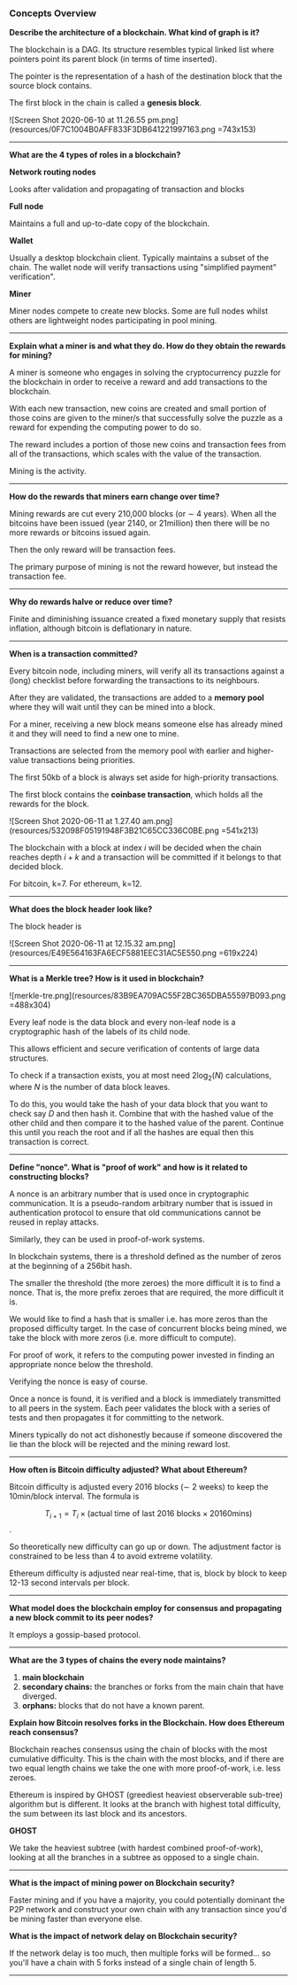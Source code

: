 ### __Concepts Overview__

**Describe the architecture of a blockchain. What kind of graph is it?**

The blockchain is a DAG. Its structure resembles typical linked list where pointers point its parent block (in terms of time inserted).

The pointer is the representation of a hash of the destination block that the source block contains.

The first block in the chain is called a __genesis block__.

![Screen Shot 2020-06-10 at 11.26.55 pm.png](resources/0F7C1004B0AFF833F3DB641221997163.png =743x153)

---

**What are the 4 types of roles in a blockchain?**

__Network routing nodes__

Looks after validation and propagating of transaction and blocks

__Full node__

Maintains a full and up-to-date copy of the blockchain.

__Wallet__

Usually a desktop blockchain client. Typically maintains a subset of the chain. The wallet node will verify transactions using "simplified payment" verification".

__Miner__

Miner nodes compete to create new blocks. Some are full nodes whilst others are lightweight nodes participating in pool mining.

---

**Explain what a miner is and what they do. How do they obtain the rewards for mining?**

A miner is someone who engages in solving the cryptocurrency puzzle for the blockchain in order to receive a reward and add transactions to the blockchain.

With each new transaction, new coins are created and small portion of those coins are given to the miner/s that successfully solve the puzzle as a reward for expending the computing power to do so.

The reward includes a portion of those new coins and transaction fees from all of the transactions, which scales with the value of the transaction.

Mining is the activity.

---

**How do the rewards that miners earn change over time?**

Mining rewards are cut every 210,000 blocks (or $\sim$ 4 years). When all the bitcoins have been issued (year 2140, or 21million) then there will be no more rewards or bitcoins issued again.

Then the only reward will be transaction fees.

The primary purpose of mining is not the reward however, but instead the transaction fee.

---

**Why do rewards halve or reduce over time?**

Finite and diminishing issuance created a fixed monetary supply that resists inflation, although bitcoin is deflationary in nature.

---

**When is a transaction committed?**

Every bitcoin node, including miners, will verify all its transactions against a (long) checklist before forwarding the transactions to its neighbours.

After they are validated, the transactions are added to a __memory pool__ where they will wait until they can be mined into a block.

For a miner, receiving a new block means someone else has already mined it and they will need to find a new one to mine.

Transactions are selected from the memory pool with earlier and higher-value transactions being priorities.

The first 50kb of a block is always set aside for high-priority transactions. 

The first block contains the __coinbase transaction__, which holds all the rewards for the block.

![Screen Shot 2020-06-11 at 1.27.40 am.png](resources/532098F05191948F3B21C65CC336C0BE.png =541x213)

The blockchain with a block at index $i$ will be decided when the chain reaches depth $i+k$ and a transaction will be committed if it belongs to that decided block.

For bitcoin, k=7. For ethereum, k=12.

---

**What does the block header look like?**

The block header is

![Screen Shot 2020-06-11 at 12.15.32 am.png](resources/E49E564163FA6ECF5881EEC31AC5E550.png =619x224)

---

**What is a Merkle tree? How is it used in blockchain?**

![merkle-tre.png](resources/83B9EA709AC55F2BC365DBA55597B093.png =488x304)

Every leaf node is the data block and every non-leaf node is a cryptographic hash of the labels of its child node.

This allows efficient and secure verification of contents of large data structures.

To check if a transaction exists, you at most need $2\log_{2}(N)$ calculations, where $N$ is the number of data block leaves.

To do this, you would take the hash of your data block that you want to check say $D$ and then hash it. Combine that with the hashed value of the other child and then compare it to the hashed value of the parent. Continue this until you reach the root and if all the hashes are equal then this transaction is correct. 

---

**Define "nonce". What is "proof of work" and how is it related to constructing blocks?**

A nonce is an arbitrary number that is used once in cryptographic communication. It is a pseudo-random arbitrary number that is issued in authentication protocol to ensure that old communications cannot be reused in replay attacks. 

Similarly, they can be used in proof-of-work systems.

In blockchain systems, there is a threshold defined as the number of zeros at the beginning of a 256bit hash.

The smaller the threshold (the more zeroes) the more difficult it is to find a nonce. That is, the more prefix zeroes that are required, the more difficult it is.

We would like to find a hash that is smaller i.e. has more zeros than the proposed difficulty target. In the case of concurrent blocks being mined, we take the block with more zeros (i.e. more difficult to compute).

For proof of work, it refers to the computing power invested in finding an appropriate nonce below the threshold.

Verifying the nonce is easy of course.

Once a nonce is found, it is verified and a block is immediately transmitted to all peers in the system. Each peer validates the block with a series of tests and then propagates it for committing to the network.

Miners typically do not act dishonestly because if someone discovered the lie than the block will be rejected and the mining reward lost.

---

**How often is Bitcoin difficulty adjusted? What about Ethereum?**

Bitcoin difficulty is adjusted every 2016 blocks ($\sim$ 2 weeks) to keep the 10min/block interval. The formula is

$$T_{i+1} = T_{i} \times (\text{actual time of last 2016 blocks}\;\times\; 20160\text{mins})$$.

So theoretically new difficulty can go up or down. The adjustment factor is constrained to be less than 4 to avoid extreme volatility.

Ethereum difficulty is adjusted near real-time, that is, block by block to keep 12-13 second intervals per block.

---

**What model does the blockchain employ for consensus and propagating a new block commit to its peer nodes?**

It employs a gossip-based protocol.

---

**What are the 3 types of chains the every node maintains?**

1) __main blockchain__
2) __secondary chains:__ the branches or forks from the main chain that have diverged.
3) __orphans:__ blocks that do not have a known parent.

**Explain how Bitcoin resolves forks in the Blockchain. How does Ethereum reach consensus?**

Blockchain reaches consensus using the chain of blocks with the most cumulative difficulty. This is the chain with the most blocks, and if there are two equal length chains we take the one with more proof-of-work, i.e. less zeroes.

Ethereum is inspired by GHOST (greediest heaviest observerable sub-tree) algorithm but is different. It looks at the branch with highest total difficulty, the sum between its last block and its ancestors.

__GHOST__

We take the heaviest subtree (with hardest combined proof-of-work), looking at all the branches in a subtree as opposed to a single chain.

---

**What is the impact of mining power on Blockchain security?**

Faster mining and if you have a majority, you could potentially dominant the P2P network and construct your own chain with any transaction since you'd be mining faster than everyone else.

**What is the impact of network delay on Blockchain security?**

If the network delay is too much, then multiple forks will be formed... so you'll have a chain with 5 forks instead of a single chain of length 5.

---